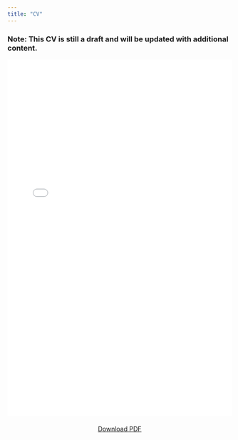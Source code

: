 ```yaml
---
title: "CV"
---
```

### Note: This CV is still a draft and will be updated with additional content.
<iframe src="/pdf/cv.pdf" width="100%" height="800px" style="border: none;">
  <p>Your browser does not support PDFs. <a href="/pdf/cv.pdf">Download the PDF</a>.</p>
</iframe>

<p style="text-align: center; margin-top: 20px;">
  <a href="/pdf/cv.pdf" download>Download PDF</a>
</p>

